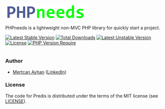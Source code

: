 ![PHPneeds Logo](/storage/images/logo_256x50.png)

PHPneeds is a lightweight non-MVC PHP library for quickly start a project.

[![Latest Stable Version](http://poser.pugx.org/mertowitch/phpneeds/v)](https://packagist.org/packages/mertowitch/phpneeds)
[![Total Downloads](http://poser.pugx.org/mertowitch/phpneeds/downloads)](https://packagist.org/packages/mertowitch/phpneeds)
[![Latest Unstable Version](http://poser.pugx.org/mertowitch/phpneeds/v/unstable)](https://packagist.org/packages/mertowitch/phpneeds)
[![License](http://poser.pugx.org/mertowitch/phpneeds/license)](https://packagist.org/packages/mertowitch/phpneeds)
[![PHP Version Require](http://poser.pugx.org/mertowitch/phpneeds/require/php)](https://packagist.org/packages/mertowitch/phpneeds)

#

### Author
- [Mertcan Ayhan](mailto:mertowitch@gmail.com) ([LinkedIn](https://www.linkedin.com/in/mertcan-ayhan/))


### License
The code for Predis is distributed under the terms of the MIT license (see [LICENSE](LICENSE)).

[ico-version]: https://img.shields.io/packagist/v/mertowitch/phpneeds.svg?style=flat-square
[ico-license]: https://img.shields.io/badge/license-MIT-brightgreen.svg?style=flat-square
[ico-downloads]: https://img.shields.io/packagist/dt/mertowitch/phpneeds.svg?style=flat-square
[ico-activity]: https://img.shields.io/github/commit-activity/m/mertowitch/phpneeds

[link-packagist]: https://packagist.org/packages/mertowitch/phpneeds
[link-downloads]: https://packagist.org/packages/mertowitch/phpneeds
